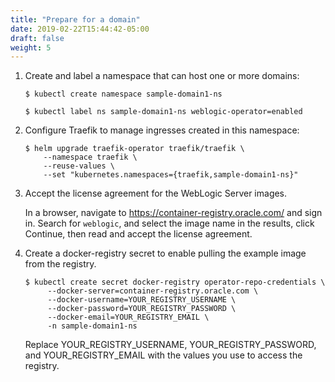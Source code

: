 ```yaml
---
title: "Prepare for a domain"
date: 2019-02-22T15:44:42-05:00
draft: false
weight: 5
---
```



1.  Create and label a namespace that can host one or more domains:

    ```shell
    $ kubectl create namespace sample-domain1-ns
    ```
    ```shell
    $ kubectl label ns sample-domain1-ns weblogic-operator=enabled
    ```

1.  Configure Traefik to manage ingresses created in this namespace:

    ```shell
    $ helm upgrade traefik-operator traefik/traefik \
        --namespace traefik \
        --reuse-values \
        --set "kubernetes.namespaces={traefik,sample-domain1-ns}"
    ```

1. Accept the license agreement for the WebLogic Server images.

    In a browser, navigate to https://container-registry.oracle.com/ and sign in.
    Search for `weblogic`, and select the image name in the results, click Continue, then read and accept the license agreement.

1. Create a docker-registry secret to enable pulling the example image from the registry.

   ```shell
   $ kubectl create secret docker-registry operator-repo-credentials \
        --docker-server=container-registry.oracle.com \
        --docker-username=YOUR_REGISTRY_USERNAME \
        --docker-password=YOUR_REGISTRY_PASSWORD \
        --docker-email=YOUR_REGISTRY_EMAIL \
        -n sample-domain1-ns
   ```
   Replace YOUR_REGISTRY_USERNAME, YOUR_REGISTRY_PASSWORD, and YOUR_REGISTRY_EMAIL with the values you use to access the registry.

